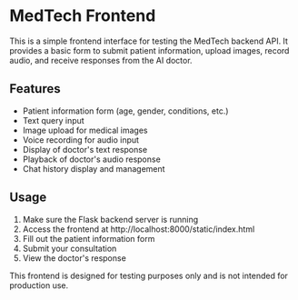 # MedTech Frontend

This is a simple frontend interface for testing the MedTech backend API. It provides a basic form to submit patient information, upload images, record audio, and receive responses from the AI doctor.

## Features

- Patient information form (age, gender, conditions, etc.)
- Text query input
- Image upload for medical images
- Voice recording for audio input
- Display of doctor's text response
- Playback of doctor's audio response
- Chat history display and management

## Usage

1. Make sure the Flask backend server is running
2. Access the frontend at http://localhost:8000/static/index.html
3. Fill out the patient information form
4. Submit your consultation
5. View the doctor's response

This frontend is designed for testing purposes only and is not intended for production use.